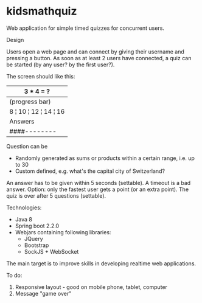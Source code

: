 # kidsmathquiz
Web application for simple timed quizzes for concurrent users.

Design

Users open a web page and can connect by giving their username and pressing a button.
As soon as at least 2 users have connected, a quiz can be started (by any user? by the first user?).

The screen should like this:

| 3 * 4 = ? |
| --------- |
| (progress bar) |
| 8 ¦ 10 ¦ 12 ¦ 14 ¦ 16 |
| Answers |
| ####-------- |

Question can be
* Randomly generated as sums or products within a certain range, i.e. up to 30
* Custom defined, e.g. what's the capital city of Switzerland?

An answer has to be given within 5 seconds (settable). A timeout is a bad answer.
Option: only the fastest user gets a point (or an extra point).
The quiz is over after 5 questions (settable).

Technologies:
* Java 8
* Spring boot 2.2.0
* Webjars containing following libraries:
  * JQuery
  * Bootstrap
  * SockJS + WebSocket

The main target is to improve skills in developing realtime web applications.

To do:
1. Responsive layout - good on mobile phone, tablet, computer
2. Message "game over" 
